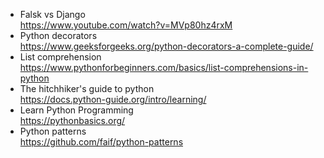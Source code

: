 - Falsk vs Django
<br>https://www.youtube.com/watch?v=MVp80hz4rxM
- Python decorators
<br> https://www.geeksforgeeks.org/python-decorators-a-complete-guide/
- List comprehension
<br> https://www.pythonforbeginners.com/basics/list-comprehensions-in-python
- The hitchhiker's guide to python
<br> https://docs.python-guide.org/intro/learning/
- Learn Python Programming
<br>https://pythonbasics.org/
- Python patterns
<br> https://github.com/faif/python-patterns
